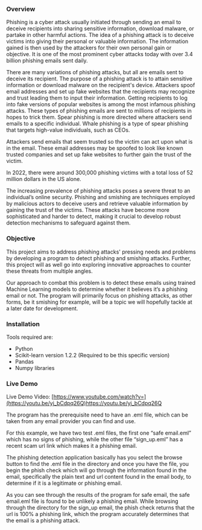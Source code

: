 ### Overview
Phishing is a cyber attack usually initiated through sending an email to deceive recipients into sharing sensitive information, download malware, or partake in other harmful actions. The idea of a phishing attack is to deceive victims into giving their personal or valuable information. The information gained is then used by the attackers for their own personal gain or objective. It is one of the most prominent cyber attacks today with over 3.4 billion phishing emails sent daily.

There are many variations of phishing attacks, but all are emails sent to deceive its recipient. The purpose of a phishing attack is to attain sensitive information or download malware on the recipient's device. Attackers spoof email addresses and set up fake websites that the recipients may recognize and trust leading them to input their information. Getting recipients to log into fake versions of popular websites is among the most infamous phishing attacks. These types of phishing emails are sent to millions of recipients in hopes to trick them. Spear phishing is more directed where attackers send emails to a specific individual. Whale phishing is a type of spear phishing that targets high-value individuals, such as CEOs.

Attackers send emails that seem trusted so the victim can act upon what is in the email. These email addresses may be spoofed to look like known trusted companies and set up fake websites to further gain the trust of the victim.

In 2022, there were around 300,000 phishing victims with a total loss of 52 million dollars in the US alone. 

The increasing prevalence of phishing attacks poses a severe threat to an individual’s online security. Phishing and smishing are techniques employed by malicious actors to deceive users and retrieve valuable information by gaining the trust of the victims. These attacks have become more sophisticated and harder to detect, making it crucial to develop robust detection mechanisms to safeguard against them.

### Objective
This project aims to address phishing attacks' pressing needs and problems by developing a program to detect phishing and smishing attacks. Further, this project will as well go into exploring innovative approaches to counter these threats from multiple angles.

Our approach to combat this problem is to detect these emails using trained Machine Learning models to determine whether it believes it’s a phishing email or not. The program will primarily focus on phishing attacks, as other forms, be it smishing for example, will be a topic we will hopefully tackle at a later date for development.

### Installation 
Tools required are:
- Python
- Scikit-learn version 1.2.2 (Required to be this specific version)
- Pandas
- Numpy libraries

### Live Demo
Live Demo Video: [https://www.youtube.com/watch?v=](https://youtu.be/yj_bCdpq26Q)https://youtu.be/yj_bCdpq26Q

The program has the prerequisite need to have an .eml file, which can be taken from any email provider you can find and use.

For this example, we have two test .eml files, the first one “safe email.eml”  which has no signs of phishing, while the other file “sign_up.eml” has a recent scam url link which makes it a phishing email.

The phishing detection application basically has you select the browse button to find the .eml file in the directory and once you have the file, you begin the phish check which will go through the information found in the email, specifically the plain text and url content found in the email body, to determine if it is a legitimate or phishing email.

As you can see through the results of the program for safe email, the safe email.eml file is found to be unlikely a phishing email. While browsing through the directory for the sign_up email, the phish check returns that the url is 100% a phishing link, which the program accurately determines that the email is a phishing attack.




